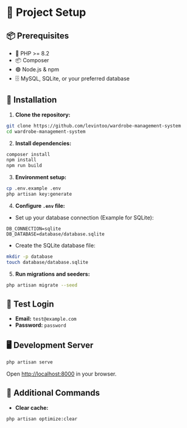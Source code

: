 # 🚀 Project Setup

## 📦 Prerequisites
- 🐘 PHP >= 8.2
- 📦 Composer
- 🟢 Node.js & npm
- 🗄️ MySQL, SQLite, or your preferred database

## 🔧 Installation
1. **Clone the repository:**
```bash
git clone https://github.com/levintoo/wardrobe-management-system
cd wardrobe-management-system
```

2. **Install dependencies:**
```bash
composer install
npm install
npm run build
```

3. **Environment setup:**
```bash
cp .env.example .env
php artisan key:generate
```

4. **Configure `.env` file:**
- Set up your database connection (Example for SQLite):
```env
DB_CONNECTION=sqlite
DB_DATABASE=database/database.sqlite
```

- Create the SQLite database file:
```bash
mkdir -p database
touch database/database.sqlite
```

5. **Run migrations and seeders:**
```bash
php artisan migrate --seed
```

## 🔑 Test Login
- **Email:** `test@example.com`
- **Password:** `password`

## 🖥️ Development Server
```bash
php artisan serve
```

Open [http://localhost:8000](http://localhost:8000) in your browser.

## 🧹 Additional Commands
- **Clear cache:**
```bash
php artisan optimize:clear
```
